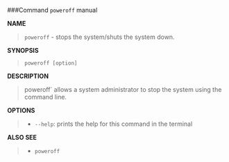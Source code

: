 ###Command `poweroff` manual

**NAME**

> `poweroff` - stops the system/shuts the system down.

**SYNOPSIS**

> `poweroff [option]`
    
**DESCRIPTION**

> poweroff` allows a system administrator to stop the system using the command line.

**OPTIONS**

>- `--help`: prints the help for this command in the terminal

**ALSO SEE**

>- `poweroff`